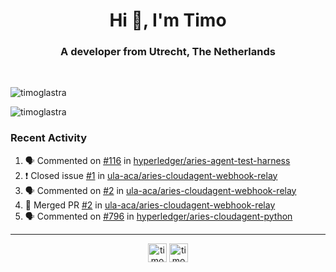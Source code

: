 <h1 align="center">Hi 👋, I'm Timo</h1>
<h3 align="center">A developer from Utrecht, The Netherlands</h3>
<br/>
<!-- https://github.com/rahuldkjain/github-profile-readme-generator --!>

<p align="left"><img src="https://github-readme-stats.vercel.app/api?username=timoglastra&show_icons=true&count_private=true&" alt="timoglastra" /></p>

<!--
Github language stats
<p align="left"><img src="https://github-readme-stats.vercel.app/api/top-langs/?username=timoglastra&layout=compact" alt="timoglastra" /><p>
-->

<!-- Codestats language stats -->
<p align="left"><img src="https://codestats-readme.vercel.app/api/top-langs/?username=timoglastra&layout=compact&language_count=12" alt="timoglastra" /><p>  
  
<h3>Recent Activity</h3>

<!--START_SECTION:activity-->
1. 🗣 Commented on [#116](https://github.com/hyperledger/aries-agent-test-harness/issues/116) in [hyperledger/aries-agent-test-harness](https://github.com/hyperledger/aries-agent-test-harness)
2. ❗️ Closed issue [#1](https://github.com/ula-aca/aries-cloudagent-webhook-relay/issues/1) in [ula-aca/aries-cloudagent-webhook-relay](https://github.com/ula-aca/aries-cloudagent-webhook-relay)
3. 🗣 Commented on [#2](https://github.com/ula-aca/aries-cloudagent-webhook-relay/issues/2) in [ula-aca/aries-cloudagent-webhook-relay](https://github.com/ula-aca/aries-cloudagent-webhook-relay)
4. 🎉 Merged PR [#2](https://github.com/ula-aca/aries-cloudagent-webhook-relay/pull/2) in [ula-aca/aries-cloudagent-webhook-relay](https://github.com/ula-aca/aries-cloudagent-webhook-relay)
5. 🗣 Commented on [#796](https://github.com/hyperledger/aries-cloudagent-python/issues/796) in [hyperledger/aries-cloudagent-python](https://github.com/hyperledger/aries-cloudagent-python)
<!--END_SECTION:activity-->

---

<p align="center">
<a href="https://twitter.com/timoglastra" target="blank"><img align="center" src="https://cdn.jsdelivr.net/npm/simple-icons@3.0.1/icons/twitter.svg" alt="timoglastra" height="30" width="30" /></a>
<a href="https://linkedin.com/in/timoglastra" target="blank"><img align="center" src="https://cdn.jsdelivr.net/npm/simple-icons@3.0.1/icons/linkedin.svg" alt="timoglastra" height="30" width="30" /></a>
</p>



